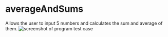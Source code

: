 # averageAndSums
Allows the user to input 5 numbers and calculates the sum and average of them.
![screenshot of program test case](../test_case.png)
